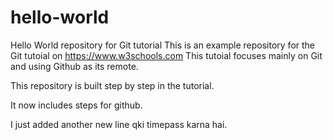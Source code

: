 # hello-world
Hello World repository for Git tutorial
This is an example repository for the Git tutoial on https://www.w3schools.com
This tutoial focuses mainly on Git and using Github as its remote.

This repository is built step by step in the tutorial.

It now includes steps for github.

I just added another new line qki timepass karna hai.
